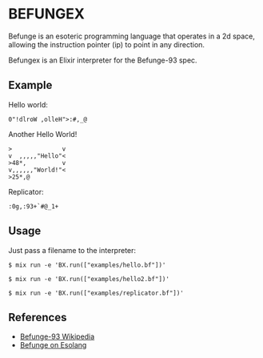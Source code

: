 BEFUNGEX
========

Befunge is an esoteric programming language that operates in a 2d space, allowing the instruction pointer (ip) to point in any direction.

Befungex is an Elixir interpreter for the Befunge-93 spec.

## Example

Hello world:

    0"!dlroW ,olleH">:#,_@

Another Hello World!

    >              v
    v  ,,,,,"Hello"<
    >48*,          v
    v,,,,,,"World!"<
    >25*,@

Replicator:

    :0g,:93+`#@_1+

## Usage

Just pass a filename to the interpreter:

    $ mix run -e 'BX.run(["examples/hello.bf"])'

    $ mix run -e 'BX.run(["examples/hello2.bf"])'

    $ mix run -e 'BX.run(["examples/replicator.bf"])'

## References

* [Befunge-93 Wikipedia](http://en.wikipedia.org/wiki/Befunge)
* [Befunge on Esolang](http://esolangs.org/wiki/Befunge)